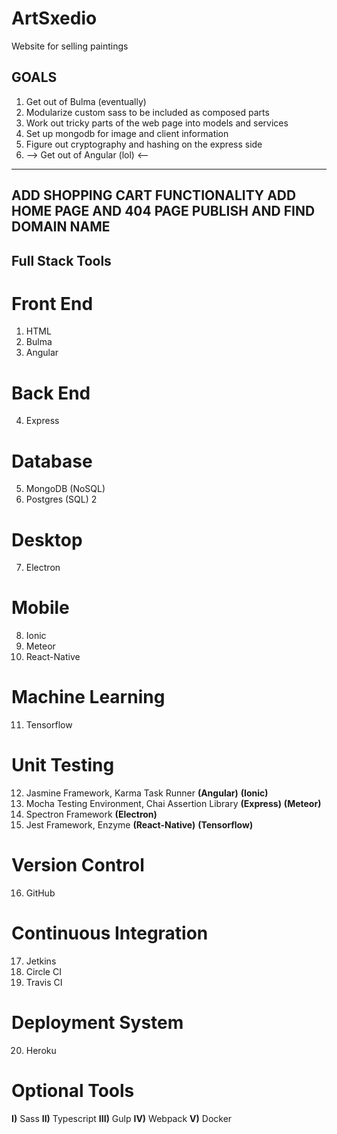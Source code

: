 # ArtSxedio
 Website for selling paintings

## GOALS ##
1) Get out of Bulma (eventually)
2) Modularize custom sass to be included as composed parts
3) Work out tricky parts of the web page into models and services
4) Set up mongodb for image and client information
5) Figure out cryptography and hashing on the express side
6) --> Get out of Angular (lol) <--


-------------------------------
ADD SHOPPING CART FUNCTIONALITY
ADD HOME PAGE AND 404 PAGE
PUBLISH AND FIND DOMAIN NAME
-------------------------------


## Full Stack Tools

# Front End
1) HTML
2) Bulma
3) Angular

# Back End
4) Express

# Database
5) MongoDB (NoSQL)
6) Postgres (SQL)
2
# Desktop
7) Electron

# Mobile
8) Ionic
9) Meteor
10) React-Native

# Machine Learning
11) Tensorflow

# Unit Testing
12) Jasmine Framework, Karma Task Runner **(Angular)** **(Ionic)**
13) Mocha Testing Environment, Chai Assertion Library **(Express)** **(Meteor)**
14) Spectron Framework **(Electron)**
15) Jest Framework, Enzyme **(React-Native)** **(Tensorflow)**

# Version Control
16) GitHub

# Continuous Integration
17) Jetkins
18) Circle CI
19) Travis CI

# Deployment System
20) Heroku

# Optional Tools
**I)** Sass
**II)** Typescript
**III)** Gulp
**IV)** Webpack
**V)** Docker
